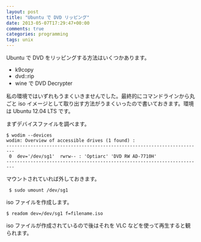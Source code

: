 ```yaml
---
layout: post
title: "Ubuntu で DVD リッピング"
date: 2013-05-07T17:29:47+00:00
comments: true
categories: programming
tags: unix
---
```


Ubuntu で DVD をリッピングする方法はいくつかあります。

- k9copy
- dvd::rip
- wine で DVD Decrypter

私の環境ではいずれもうまくいきませんでした。最終的にコマンドラインから丸ごと iso イメージとして取り出す方法がうまくいったので書いておきます。環境は Ubuntu 12.04 LTS です。

まずデバイスファイルを調べます。

    $ wodim --devices
    wodim: Overview of accessible drives (1 found) :
    -------------------------------------------------------------------------
     0  dev='/dev/sg1'	rwrw-- : 'Optiarc' 'DVD RW AD-7710H'
    -------------------------------------------------------------------------

マウントされていれば外しておきます。

     $ sudo umount /dev/sg1

iso ファイルを作成します。

    $ readom dev=/dev/sg1 f=filename.iso

iso ファイルが作成されているので後はそれを VLC などを使って再生すると観られます。
